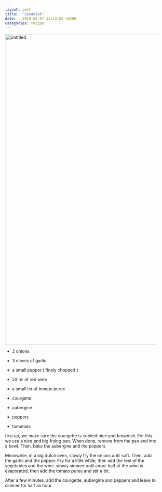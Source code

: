 ```yaml
---
layout: post
title:  "Casoulet"
date:   2018-08-07 13:53:55 +0200
categories: recipe
---
```



<a data-flickr-embed="true"  href="https://www.flickr.com/photos/wilfrednas/29619483748/in/datetaken/" title="Untitled"><img src="https://farm2.staticflickr.com/1827/29619483748_51cdf2e5c3_b.jpg" width="768" height="1024" alt="Untitled"></a><script async src="//embedr.flickr.com/assets/client-code.js" charset="utf-8"></script>

- 2 onions
- 3 cloves of garlic
- a small pepper
( finely chopped )

- 50 ml of red wine
- a small tin of tomato puree

- courgette
- aubergine
- peppers
- tomatoes

first up, we make sure the courgette is cooked nice and brownish. For this we use a nice and big frying pan. When done, remove from the pan and into a bowl. Then, bake the aubergine and the peppers.

Meanwhile, in a big dutch oven, slowly fry the onions until soft. Then, add the garlic and the pepper. Fry for a little while, then add the rest of the vegetables and the wine. slowly simmer until about half of the wine is evaporated, then add the tomato puree and stir a bit.

After a few minutes, add the courgette, aubergine and peppers and leave to simmer for half an hour.
